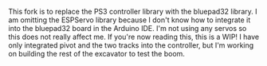 This fork is to replace the PS3 controller library with the bluepad32 library. I am omitting the ESPServo library because I don't know how to integrate it into the bluepad32 board in the Arduino IDE. I'm not using any servos so this does not really affect me. If you're now reading this, this is a WIP! I have only integrated pivot and the two tracks into the controller, but I'm working on building the rest of the excavator to test the boom.